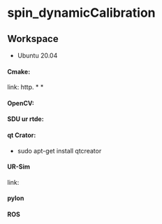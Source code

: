 # spin_dynamicCalibration

## Workspace
* Ubuntu 20.04

#### Cmake:
link: http.
*
*
#### OpenCV:
#### SDU ur rtde:
#### qt Crator:

* sudo apt-get install qtcreator

#### UR-Sim
link: 
#### pylon
#### ROS

